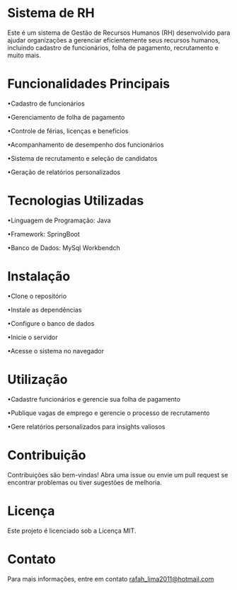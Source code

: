 
# Sistema de RH


Este é um sistema de Gestão de Recursos Humanos (RH) desenvolvido para ajudar organizações a gerenciar eficientemente seus recursos humanos, incluindo cadastro de funcionários, folha de pagamento, recrutamento e muito mais.


# Funcionalidades Principais

•Cadastro de funcionários

•Gerenciamento de folha de pagamento

•Controle de férias, licenças e benefícios

•Acompanhamento de desempenho dos funcionários

•Sistema de recrutamento e seleção de candidatos

•Geração de relatórios personalizados


# Tecnologias Utilizadas

•Linguagem de Programação: Java  

•Framework: SpringBoot

•Banco de Dados: MySql Workbendch


# Instalação

•Clone o repositório

•Instale as dependências

•Configure o banco de dados

•Inicie o servidor

•Acesse o sistema no navegador


# Utilização

•Cadastre funcionários e gerencie sua folha de pagamento

•Publique vagas de emprego e gerencie o processo de recrutamento

•Gere relatórios personalizados para insights valiosos


# Contribuição

Contribuições são bem-vindas! Abra uma issue ou envie um pull request se encontrar problemas ou tiver sugestões de melhoria.


# Licença

Este projeto é licenciado sob a Licença MIT.


# Contato

Para mais informações, entre em contato rafah_lima2011@hotmail.com
